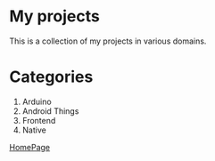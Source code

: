 # My projects
This is a collection of my projects in various domains.

# Categories
1. Arduino
2. Android Things
3. Frontend
4. Native

[HomePage](https://mukilane.github.io)

